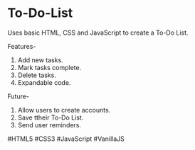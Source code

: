 # To-Do-List

Uses basic HTML, CSS and JavaScript to create a To-Do List.

Features-
  1. Add new tasks.
  2. Mark tasks complete.
  3. Delete tasks.
  4. Expandable code.

Future-
  1. Allow users to create accounts.
  2. Save ttheir To-Do List.
  3. Send user reminders.

#HTML5 #CSS3 #JavaScript #VanillaJS
